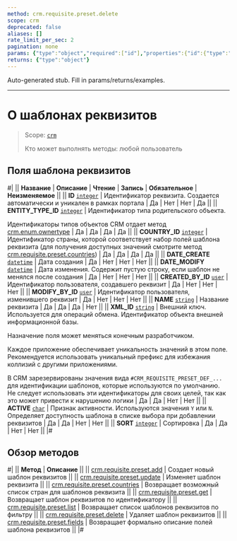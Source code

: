 ```yaml
---
method: crm.requisite.preset.delete
scope: crm
deprecated: false
aliases: []
rate_limit_per_sec: 2
pagination: none
params: {"type":"object","required":["id"],"properties":{"id":{"type":"integer"}}}
returns: {"type":"object"}
---
```


Auto-generated stub. Fill in params/returns/examples.

---

# О шаблонах реквизитов

> Scope: [`crm`](../../../scopes/permissions.md)
>
> Кто может выполнять методы: любой пользователь

## Поля шаблона реквизитов

#|
|| **Название** | **Описание** | **Чтение** | **Запись** | **Обязательное** | **Неизменяемое** ||
|| **ID**
[`integer`](../../../data-types.md) | Идентификатор реквизита. Создается автоматически и уникален в рамках портала | Да | Нет | Нет | Да ||
|| **ENTITY_TYPE_ID**
[`integer`](../../../data-types.md) | Идентификатор типа родительского объекта.

Идентификаторы типов объектов CRM отдает метод [crm.enum.ownertype](../../auxiliary/enum/crm-enum-owner-type.md) | Да | Да | Да | Да ||
|| **COUNTRY_ID**
[`integer`](../../../data-types.md) | Идентификатор страны, которой соответствует набор полей шаблона реквизита (для получения доступных значений смотрите метод [crm.requisite.preset.countries](./crm-requisite-preset-countries.md)) | Да | Да | Да | Да ||
|| **DATE_CREATE**
[`datetime`](../../../data-types.md) | Дата создания | Да | Нет | Нет | Нет ||
|| **DATE_MODIFY**
[`datetime`](../../../data-types.md) | Дата изменения. Содержит пустую строку, если шаблон не менялся после создания | Да | Нет | Нет | Нет ||
|| **CREATED_BY_ID**
[`user`](../../../data-types.md) | Идентификатор пользователя, создавшего реквизит | Да | Нет | Нет | Нет ||
|| **MODIFY_BY_ID**
[`user`](../../../data-types.md) | Идентификатор пользователя, изменившего реквизит | Да | Нет | Нет | Нет ||
|| **NAME**
[`string`](../../../data-types.md) | Название реквизита | Да | Да | Да | Нет ||
|| **XML_ID**
[`string`](../../../data-types.md) | Внешний ключ. Используется для операций обмена. Идентификатор объекта внешней информационной базы. 

Назначение поля может меняться конечным разработчиком. 

Каждое приложение обеспечивает уникальность значений в этом поле. Рекомендуется использовать уникальный префикс для избежания коллизий с другими приложениями. 

В CRM зарезервированы значения вида `#CRM_REQUISITE_PRESET_DEF_...` для идентификации шаблонов, которые используются по умолчанию. Не следует использовать эти идентификаторы для своих целей, так как это может привести к нарушению логики | Да | Да | Нет | Нет ||
|| **ACTIVE**
[`char`](../../../data-types.md) | Признак активности. Используются значения `Y` или `N`. Определяет доступность шаблона в списке выбора при добавлении реквизитов | Да | Да | Нет | Нет ||
|| **SORT**
[`integer`](../../../data-types.md) | Сортировка | Да | Да | Нет | Нет ||
|#

## Обзор методов

#|
|| **Метод** | **Описание** ||
|| [crm.requisite.preset.add](./crm-requisite-preset-add.md) | Создает новый шаблон реквизитов ||
|| [crm.requisite.preset.update](./crm-requisite-preset-update.md) | Изменяет шаблон реквизита ||
|| [crm.requisite.preset.countries](./crm-requisite-preset-countries.md) | Возвращает возможный список стран для шаблонов реквизита ||
|| [crm.requisite.preset.get](./crm-requisite-preset-get.md) | Возвращает шаблон реквизитов по идентификатору ||
|| [crm.requisite.preset.list](./crm-requisite-preset-list.md) | Возвращает список шаблонов реквизитов по фильтру ||
|| [crm.requisite.preset.delete](./crm-requisite-preset-delete.md) | Удаляет шаблон реквизитов ||
|| [crm.requisite.preset.fields](./crm-requisite-preset-fields.md) | Возвращает формально описание полей шаблона реквизитов ||
|#
